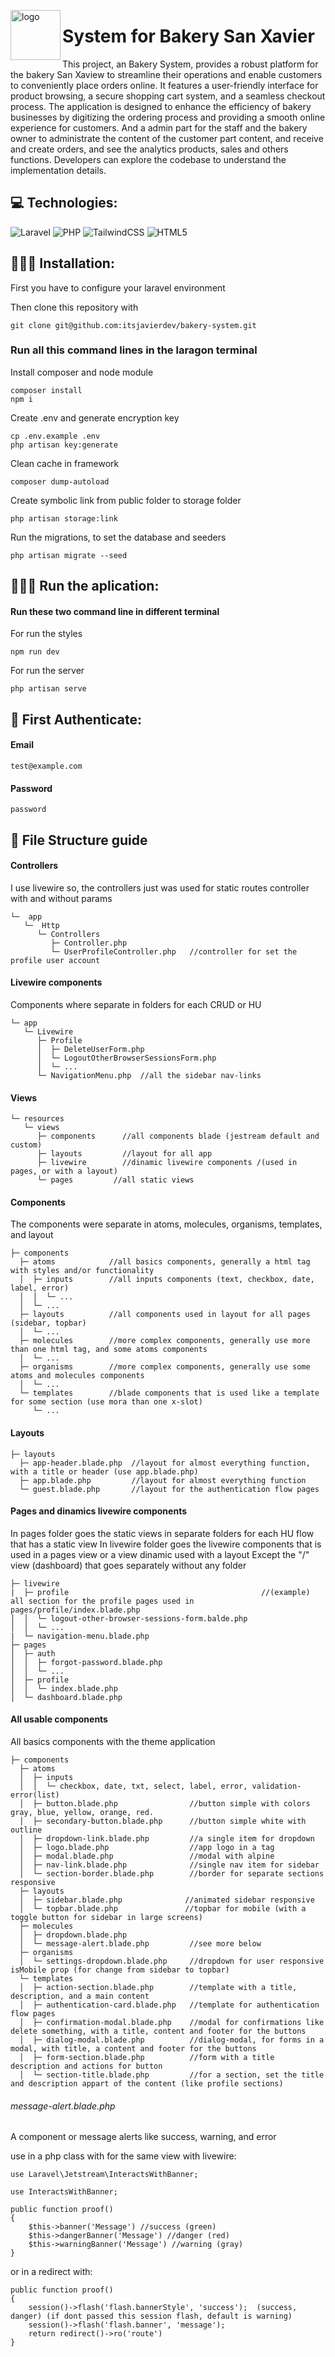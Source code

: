 <p>   
    <img src="https://github.com/itsjavierdev/bakery-admin/assets/156542069/07c18365-f44e-48f7-8c9a-8ed801165ed2" alt="logo" align="left" width="80" height="auto" ></img>
</p>

# System for Bakery San Xavier

This project, an Bakery System, provides a robust platform for the bakery San Xaview to streamline their operations and enable customers to conveniently place orders online. It features a user-friendly interface for product browsing, a secure shopping cart system, and a seamless checkout process. The application is designed to enhance the efficiency of bakery businesses by digitizing the ordering process and providing a smooth online experience for customers. And a admin part for the staff and the bakery owner to administrate the content of the customer part content, and receive and create orders, and see the analytics products, sales and others functions. Developers can explore the codebase to understand the implementation details.

## 💻 Technologies:

![Laravel](https://img.shields.io/badge/laravel-%23FF2D20.svg?style=for-the-badge&logo=laravel&logoColor=white) ![PHP](https://img.shields.io/badge/php-%23777BB4.svg?style=for-the-badge&logo=php&logoColor=white) ![TailwindCSS](https://img.shields.io/badge/tailwindcss-%2338B2AC.svg?style=for-the-badge&logo=tailwind-css&logoColor=white) ![HTML5](https://img.shields.io/badge/html5-%23E34F26.svg?style=for-the-badge&logo=html5&logoColor=white)

## 👩🏻‍💻 Installation:

First you have to configure your laravel environment

Then clone this repository with

```
git clone git@github.com:itsjavierdev/bakery-system.git
```

### Run all this command lines in the laragon terminal

Install composer and node module

```
composer install
npm i
```

Create .env and generate encryption key

```
cp .env.example .env
php artisan key:generate
```

Clean cache in framework

```
composer dump-autoload
```

Create symbolic link from public folder to storage folder

```
php artisan storage:link
```

Run the migrations, to set the database and seeders

```
php artisan migrate --seed
```

## 🏃🏻‍♂️ Run the aplication:

#### Run these two command line in different terminal

For run the styles

```
npm run dev
```

For run the server

```
php artisan serve
```

## 🔑 First Authenticate:

#### Email

`test@example.com`

#### Password

`password`

## 📁 File Structure guide

#### Controllers

I use livewire so, the controllers just was used for static routes controller with and without params

```
└─  app
   └─  Http
      └─ Controllers
         ├─ Controller.php
         └─ UserProfileController.php   //controller for set the profile user account
```

#### Livewire components

Components where separate in folders for each CRUD or HU

```
└─ app
   └─ Livewire
      ├─ Profile
      │  ├─ DeleteUserForm.php
      │  └─ LogoutOtherBrowserSessionsForm.php
      │  └─ ...
      └─ NavigationMenu.php  //all the sidebar nav-links
```

#### Views

```
└─ resources
   └─ views
      ├─ components      //all components blade (jestream default and custom)
      ├─ layouts         //layout for all app
      ├─ livewire        //dinamic livewire components /(used in pages, or with a layout)
      └─ pages         //all static views
```

#### Components

The components were separate in atoms, molecules, organisms, templates, and layout

```
├─ components
  ├─ atoms            //all basics components, generally a html tag with styles and/or functionality
  │  ├─ inputs        //all inputs components (text, checkbox, date, label, error)
  │  │  └─ ...
  │  └─ ...
  ├─ layouts          //all components used in layout for all pages (sidebar, topbar)
  │  └─ ...
  ├─ molecules        //more complex components, generally use more than one html tag, and some atoms components
  │  └─ ...
  ├─ organisms        //more complex components, generally use some atoms and molecules components
  │  └─ ...
  └─ templates        //blade components that is used like a template for some section (use mora than one x-slot)
     └─ ...
```

#### Layouts

```
├─ layouts
  ├─ app-header.blade.php  //layout for almost everything function, with a title or header (use app.blade.php)
  ├─ app.blade.php         //layout for almost everything function
  └─ guest.blade.php       //layout for the authentication flow pages
```

#### Pages and dinamics livewire components

In pages folder goes the static views in separate folders for each HU flow that has a static view
In livewire folder goes the livewire components that is used in a pages view or a view dinamic used with a layout
Except the "/" view (dashboard) that goes separately without any folder

```
├─ livewire
|  ├─ profile                                           //(example) all section for the profile pages used in pages/profile/index.blade.php
│  │  └─ logout-other-browser-sessions-form.balde.php
│  │  └─ ...
|  └─ navigation-menu.blade.php
├─ pages
│  ├─ auth
│  │  ├─ forgot-password.blade.php
│  │  └─ ...
│  ├─ profile
│  │  └─ index.blade.php
│  └─ dashboard.blade.php
```

#### All usable components

All basics components with the theme application

```
├─ components
  ├─ atoms
  │  ├─ inputs
  │  │  └─ checkbox, date, txt, select, label, error, validation-error(list)
  │  ├─ button.blade.php                //button simple with colors gray, blue, yellow, orange, red.
  │  ├─ secondary-button.blade.php      //button simple white with outline
  │  ├─ dropdown-link.blade.php         //a single item for dropdown
  │  ├─ logo.blade.php                  //app logo in a tag
  │  ├─ modal.blade.php                 //modal with alpine
  │  ├─ nav-link.blade.php              //single nav item for sidebar
  │  └─ section-border.blade.php        //border for separate sections responsive
  ├─ layouts
  │  ├─ sidebar.blade.php              //animated sidebar responsive
  │  └─ topbar.blade.php               //topbar for mobile (with a toggle button for sidebar in large screens)
  ├─ molecules
  │  ├─ dropdown.blade.php
  │  └─ message-alert.blade.php         //see more below
  ├─ organisms
  │  └─ settings-dropdown.blade.php     //dropdown for user responsive isMobile prop (for change from sidebar to topbar)
  └─ templates
  │  ├─ action-section.blade.php        //template with a title, description, and a main content
  │  ├─ authentication-card.blade.php   //template for authentication flow pages
  │  ├─ confirmation-modal.blade.php    //modal for confirmations like delete something, with a title, content and footer for the buttons
  │  ├─ dialog-modal.blade.php          //dialog-modal, for forms in a modal, with title, a content and footer for the buttons
  │  ├─ form-section.blade.php          //form with a title description and actions for button
  │  └─ section-title.blade.php         //for a section, set the title and description appart of the content (like profile sections)
```

###### message-alert.blade.php

A component or message alerts like success, warning, and error

use in a php class with for the same view with livewire:

```
use Laravel\Jetstream\InteractsWithBanner;

use InteractsWithBanner;

public function proof()
{
    $this->banner('Message') //success (green)
    $this->dangerBanner('Message') //danger (red)
    $this->warningBanner('Message') //warning (gray)
}
```

or in a redirect with:

```
public function proof()
{
    session()->flash('flash.bannerStyle', 'success');  (success, danger) (if dont passed this session flash, default is warning)
    session()->flash('flash.banner', 'message');
    return redirect()->ro('route')
}
```
